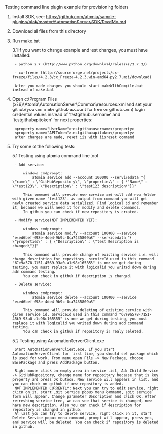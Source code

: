 ﻿Testing command line plugin example for provisioning folders

1. Install SDK, see: https://github.com/atomia/sample-plugins/blob/master/AutomationServer/SDK/ReadMe.md

2. Download all files from this directory

3. Run make.bat

	3.1 If you want to change example and test changes, you must have installed:
	
		- python 2.7 (http://www.python.org/download/releases/2.7.2/)
		
		- cx-freeze (http://sourceforge.net/projects/cx-freeze/files/4.2.3/cx_Freeze-4.2.3.win-amd64-py2.7.msi/download)
		
		After you made changes you should start makeWIthCompile.bat instead of make.bat
	
4. Open c:\Program Files (x86)\Atomia\AutomationServer\Common\resources.xml and set your github(you can make github account for free on github.com) login credential values instead of 'testgithubusername' and 'testgithubapitoken' for next properties:
	
		<property name="UserName">testgithubusername</property>
		<property name="APIToken">testgithubapitoken</property>
		after changes are made, reset iis with iisreset command

5. Try some of the following tests:
	
	5.1 Testing using atomia command line tool
		
		- Add service:
			
			windows cmdprompt:
				atomia service add --account 100000 --servicedata "{ \"name\" : \"GitHubRepository\", \"properties\" : { \"Name\" : \"test123\", \"Description\" : \"test123 description\"}}"
				
			This command will provide new service and will add new folder with given name 'test123'. As output from command you will get newly created service data serialized. Find logical id and remember it, because we will need it for modify and delete commands.
			In github you can check if new repository is created.
		
		- Modify service(NOT IMPLEMENTED YET):
			
			windows cmdprompt:
				atomia service modify --account 100000 --service "e4ed6bef-098e-4de4-9b9c-8ca7435809a8" --servicedata "{ \"properties\" : { \"Description\" : \"test Description is changed\"}}"
				
			This command will provide change of existing service i.e. will change description for repository. serviceId used in this command "67e9a578-7151-4569-93a0-a1c98c165855" is one we get during testing, you must replace it with logicalid you writed down during add command testing.
			You can check in github if description is changed.
			
		- Delete service:
		
			windows cmdprompt:
				atomia service delete --account 100000 --service "e4ed6bef-098e-4de4-9b9c-8ca7435809a8"
			
			This command will provide deleting of existing service with given service id. ServiceId used in this command "67e9a578-7151-4569-93a0-a1c98c165855" is one we get during testing, you must replace it with logicalid you writed down during add command testing.
			You can check in github if repository is realy deleted.
	
	5.2 Testing using AutomationServerClient.exe
	
		Start AutomationServerClient.exe. If you start AutomationServerClient for first time, you should set package which is used for work. From menu open File -> New Package, choose BasePackage and press AddPackage button.
		
		Right mouse click on empty area in service list, Add Child Service -> GitHubRepository, change name for repository because that is key property and press OK butoon. New service will appears in list, and you can check on github if new repository is added.
		NOT IMPLEMENTED CURRENTLY: Next you can try to edit service, right click on it, start Edit Service popup menu command, Edit service form will appear. Change parameter Description and click OK. After refreshing service tree, we can see that service is changed, now have new description. Also you can check if description for repository is changed in github.
		At last you can try to delete service, right click on it, start Delete Service popup menu command, prompt will appear, press yes, and service will be deleted. You can check if repository is deleted in github.
	